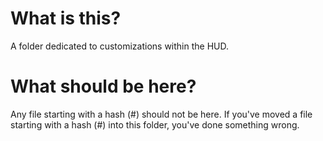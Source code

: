 # What is this?
A folder dedicated to customizations within the HUD.

# What should be here?
Any file starting with a hash (#) should not be here.
If you've moved a file starting with a hash (#) into this folder, you've done something wrong.
